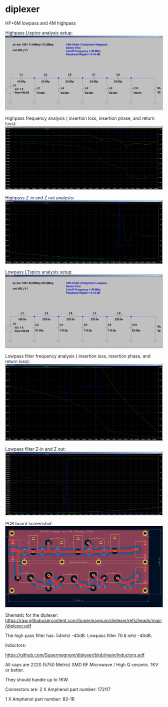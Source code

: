 # diplexer
HF+6M lowpass and 4M highpass

Highpass Ltspice analysis setup:
![highpass-parts.png](highpass-parts.png)

Highpass frequency analysis ( insertion loss, insertion phase, and return loss):
![highpass.png](highpass.png)

Highpass Z-in and Z out analysis:
![highpass-imp.png](highpass-imp.png)


Lowpass LTspice analysis setup:
![lowpassfilter-parts.png](lowpassfilter-parts.png)

Lowpass filter frequency analysis ( insertion loss, insertion phase, and return loss):
![lowpassfilter.png](lowpassfilter.png)

Lowpass filter Z-in and Z out:
![lowpassfilter-Z.png](lowpassfilter-Z.png)

PCB board screenshot:
![board-picture-kicad.png](https://github.com/Supermagnum/diplexer/blob/main/board-picture-kicad.png)

Shematic for the diplexer:
https://raw.githubusercontent.com/Supermagnum/diplexer/refs/heads/main/diplexer.pdf



The high pass filter has:  54mhz -40dB.
Lowpass filter 70.6 mhz -40dB.


Inductors:

https://github.com/Supermagnum/diplexer/blob/main/Inductors.pdf

All caps are 2220 (5750 Metric) SMD RF Microwave / High Q ceramic. 1KV or better.

They should handle up to 1KW.

Connectors are:
2 X Amphenol part number: 	172117

1 X Amphenol part number: 	83-1R



